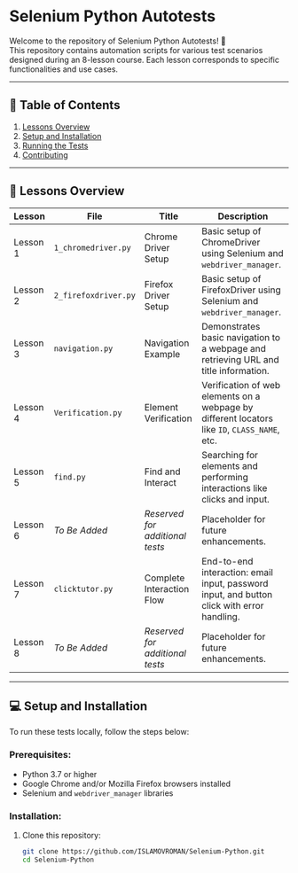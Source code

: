 # Selenium Python Autotests

Welcome to the repository of Selenium Python Autotests! 🚀  
This repository contains automation scripts for various test scenarios designed during an 8-lesson course. Each lesson corresponds to specific functionalities and use cases.

---

## 🔖 Table of Contents

1. [Lessons Overview](#lessons-overview)
2. [Setup and Installation](#setup-and-installation)
3. [Running the Tests](#running-the-tests)
4. [Contributing](#contributing)

---

## 📝 Lessons Overview

| **Lesson** | **File**                  | **Title**                                | **Description**                                                                                      |
|------------|---------------------------|------------------------------------------|------------------------------------------------------------------------------------------------------|
| Lesson 1   | `1_chromedriver.py`       | Chrome Driver Setup                      | Basic setup of ChromeDriver using Selenium and `webdriver_manager`.                                 |
| Lesson 2   | `2_firefoxdriver.py`      | Firefox Driver Setup                     | Basic setup of FirefoxDriver using Selenium and `webdriver_manager`.                                |
| Lesson 3   | `navigation.py`           | Navigation Example                       | Demonstrates basic navigation to a webpage and retrieving URL and title information.                |
| Lesson 4   | `Verification.py`         | Element Verification                     | Verification of web elements on a webpage by different locators like `ID`, `CLASS_NAME`, etc.        |
| Lesson 5   | `find.py`                 | Find and Interact                        | Searching for elements and performing interactions like clicks and input.                           |
| Lesson 6   | *To Be Added*             | *Reserved for additional tests*          | Placeholder for future enhancements.                                                                |
| Lesson 7   | `clicktutor.py`           | Complete Interaction Flow                | End-to-end interaction: email input, password input, and button click with error handling.          |
| Lesson 8   | *To Be Added*             | *Reserved for additional tests*          | Placeholder for future enhancements.                                                                |

---

## 💻 Setup and Installation

To run these tests locally, follow the steps below:

### Prerequisites:
- Python 3.7 or higher
- Google Chrome and/or Mozilla Firefox browsers installed
- Selenium and `webdriver_manager` libraries

### Installation:
1. Clone this repository:
   ```bash
   git clone https://github.com/ISLAMOVROMAN/Selenium-Python.git
   cd Selenium-Python
